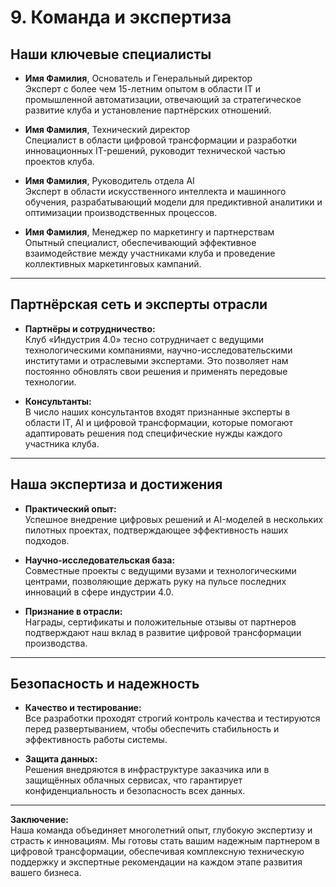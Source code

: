 # 9. Команда и экспертиза

## Наши ключевые специалисты

- **Имя Фамилия**, Основатель и Генеральный директор  
  Эксперт с более чем 15-летним опытом в области IT и промышленной автоматизации, отвечающий за стратегическое развитие клуба и установление партнёрских отношений.

- **Имя Фамилия**, Технический директор  
  Специалист в области цифровой трансформации и разработки инновационных IT-решений, руководит технической частью проектов клуба.

- **Имя Фамилия**, Руководитель отдела AI  
  Эксперт в области искусственного интеллекта и машинного обучения, разрабатывающий модели для предиктивной аналитики и оптимизации производственных процессов.

- **Имя Фамилия**, Менеджер по маркетингу и партнерствам  
  Опытный специалист, обеспечивающий эффективное взаимодействие между участниками клуба и проведение коллективных маркетинговых кампаний.

---

## Партнёрская сеть и эксперты отрасли

- **Партнёры и сотрудничество:**  
  Клуб «Индустрия 4.0» тесно сотрудничает с ведущими технологическими компаниями, научно-исследовательскими институтами и отраслевыми экспертами. Это позволяет нам постоянно обновлять свои решения и применять передовые технологии.

- **Консультанты:**  
  В число наших консультантов входят признанные эксперты в области IT, AI и цифровой трансформации, которые помогают адаптировать решения под специфические нужды каждого участника клуба.

---

## Наша экспертиза и достижения

- **Практический опыт:**  
  Успешное внедрение цифровых решений и AI-моделей в нескольких пилотных проектах, подтверждающее эффективность наших подходов.

- **Научно-исследовательская база:**  
  Совместные проекты с ведущими вузами и технологическими центрами, позволяющие держать руку на пульсе последних инноваций в сфере индустрии 4.0.

- **Признание в отрасли:**  
  Награды, сертификаты и положительные отзывы от партнеров подтверждают наш вклад в развитие цифровой трансформации производства.

---

## Безопасность и надежность

- **Качество и тестирование:**  
  Все разработки проходят строгий контроль качества и тестируются перед развертыванием, чтобы обеспечить стабильность и эффективность работы системы.

- **Защита данных:**  
  Решения внедряются в инфраструктуре заказчика или в защищённых облачных сервисах, что гарантирует конфиденциальность и безопасность всех данных.

---

**Заключение:**  
Наша команда объединяет многолетний опыт, глубокую экспертизу и страсть к инновациям. Мы готовы стать вашим надежным партнером в цифровой трансформации, обеспечивая комплексную техническую поддержку и экспертные рекомендации на каждом этапе развития вашего бизнеса.
